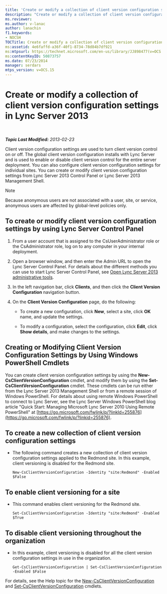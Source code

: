 ```yaml
---
title: 'Create or modify a collection of client version configuration settings'
description: "Create or modify a collection of client version configuration settings."
ms.reviewer: 
ms.author: v-lanac
author: lanachin
f1.keywords:
- NOCSH
TOCTitle: Create or modify a collection of client version configuration settings
ms:assetid: 4e6faffd-a36f-40f1-8734-78d84b7df921
ms:mtpsurl: https://technet.microsoft.com/en-us/library/JJ898477(v=OCS.15)
ms:contentKeyID: 50873757
ms.date: 07/23/2014
manager: serdars
mtps_version: v=OCS.15
---
```


# Create or modify a collection of client version configuration settings in Lync Server 2013

<div data-xmlns="http://www.w3.org/1999/xhtml">

<div class="topic" data-xmlns="http://www.w3.org/1999/xhtml" data-msxsl="urn:schemas-microsoft-com:xslt" data-cs="https://msdn.microsoft.com/">

<div data-asp="https://msdn2.microsoft.com/asp">



</div>

<div id="mainSection">

<div id="mainBody">

<span> </span>

_**Topic Last Modified:** 2013-02-23_

Client version configuration settings are used to turn client version control on or off. The global client version configuration installs with Lync Server and is used to enable or disable client version control for the entire server deployment. You can also configure client version configuration settings for individual sites. You can create or modify client version configuration settings from Lync Server 2013 Control Panel or Lync Server 2013 Management Shell.

<div>


> [!NOTE]
> Because anonymous users are not associated with a user, site, or service, anonymous users are affected by global-level policies only.



</div>

<div>

## To create or modify client version configuration settings by using Lync Server Control Panel

1.  From a user account that is assigned to the CsUserAdministrator role or the CsAdministrator role, log on to any computer in your internal deployment.

2.  Open a browser window, and then enter the Admin URL to open the Lync Server Control Panel. For details about the different methods you can use to start Lync Server Control Panel, see [Open Lync Server 2013 administrative tools](lync-server-2013-open-lync-server-administrative-tools.md).

3.  In the left navigation bar, click **Clients**, and then click the **Client Version Configuration** navigation button.

4.  On the **Client Version Configuration** page, do the following:
    
      - To create a new configuration, click **New**, select a site, click **OK** name, and update the settings.
    
      - To modify a configuration, select the configuration, click **Edit**, click **Show details**, and make changes to the settings.

</div>

<div>

## Creating or Modifying Client Version Configuration Settings by Using Windows PowerShell Cmdlets

You can create client version configuration settings by using the **New-CsClientVersionConfiguration** cmdlet, and modify them by using the **Set-CsClientVersionConfiguration** cmdlet. These cmdlets can be run either from the Lync Server 2013 Management Shell or from a remote session of Windows PowerShell. For details about using remote Windows PowerShell to connect to Lync Server, see the Lync Server Windows PowerShell blog article "Quick Start: Managing Microsoft Lync Server 2010 Using Remote PowerShell" at [https://go.microsoft.com/fwlink/p/?linkId=255876](https://go.microsoft.com/fwlink/p/?linkid=255876).

<div>

## To create a new collection of client version configuration settings

  - The following command creates a new collection of client version configuration settings applied to the Redmond site. In this example, client versioning is disabled for the Redmond site.
    
        New-CsClientVersionConfiguration -Identity "site:Redmond" -Enabled $False

</div>

<div>

## To enable client versioning for a site

  - This command enables client versioning for the Redmond site.
    
        Set-CsClientVersionConfiguration -Identity "site:Redmond" -Enabled $True

</div>

<div>

## To disable client versioning throughout the organization

  - In this example, client versioning is disabled for all the client version configuration settings in use in the organization.
    
        Get-CsClientVersionConfiguration | Set-CsClientVersionConfiguration  -Enabled $False

</div>

For details, see the Help topic for the [New-CsClientVersionConfiguration](https://technet.microsoft.com/library/Gg399029(v=OCS.15)) and [Set-CsClientVersionConfiguration](https://technet.microsoft.com/library/Gg398623(v=OCS.15)) cmdlets.

</div>

</div>

<span> </span>

</div>

</div>

</div>

